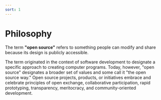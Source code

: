 ```yaml
---
sort: 1
---
```


# Philosophy

The term **"open source"** refers to something people can modify and share because its design is publicly accessible.

The term originated in the context of software development to designate a specific approach to creating computer programs. Today, however, "open source" designates a broader set of values and some call it "the open source way." Open source projects, products, or initiatives embrace and celebrate principles of open exchange, collaborative participation, rapid prototyping, transparency, meritocracy, and community-oriented development.
